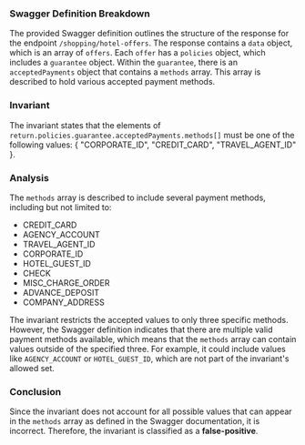 ### Swagger Definition Breakdown
The provided Swagger definition outlines the structure of the response for the endpoint `/shopping/hotel-offers`. The response contains a `data` object, which is an array of `offers`. Each `offer` has a `policies` object, which includes a `guarantee` object. Within the `guarantee`, there is an `acceptedPayments` object that contains a `methods` array. This array is described to hold various accepted payment methods.

### Invariant
The invariant states that the elements of `return.policies.guarantee.acceptedPayments.methods[]` must be one of the following values: { "CORPORATE_ID", "CREDIT_CARD", "TRAVEL_AGENT_ID" }.

### Analysis
The `methods` array is described to include several payment methods, including but not limited to: 
- CREDIT_CARD 
- AGENCY_ACCOUNT 
- TRAVEL_AGENT_ID 
- CORPORATE_ID 
- HOTEL_GUEST_ID 
- CHECK 
- MISC_CHARGE_ORDER 
- ADVANCE_DEPOSIT 
- COMPANY_ADDRESS 

The invariant restricts the accepted values to only three specific methods. However, the Swagger definition indicates that there are multiple valid payment methods available, which means that the `methods` array can contain values outside of the specified three. For example, it could include values like `AGENCY_ACCOUNT` or `HOTEL_GUEST_ID`, which are not part of the invariant's allowed set.

### Conclusion
Since the invariant does not account for all possible values that can appear in the `methods` array as defined in the Swagger documentation, it is incorrect. Therefore, the invariant is classified as a **false-positive**.
